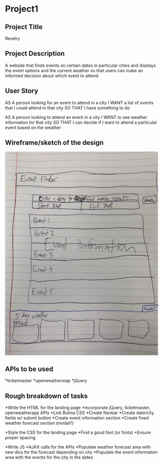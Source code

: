 # Project1

## Project Title 

Revelry

## Project Description

A website that finds events on certain dates in particular cities and displays the event options and the current weather so that users can make an informed decision about which event to attend. 

## User Story

AS A person looking for an event to attend in a city
I WANT a list of events that I could attend in that city
SO THAT I have something to do

AS A person looking to attend an event in a city
I WANT to see weather information for that city
SO THAT I can decide if I want to attend a particular event based on the weather

## Wireframe/sketch of the design

![](assets/images/sketch.jpg)

## APIs to be used

*ticketmaster
*openweathermap
*jQuery

## Rough breakdown of tasks

*Write the HTML for the landing page
*Incorporate jQuery, ticketmaster, openweatherapp APIs
*Link Bulma CSS
*Create Navbar
*Create date/city fields w/ submit button
*Create event information section
*Create fixed weather forecast section (modal?)

*Style the CSS for the landing page
*Find a good font (or fonts)
*Ensure proper spacing

*Write JS
*AJAX calls for the APIs
*Populate weather forecast area with new divs for the forecast depending on city
*Populate the event information area with the events for the city in the dates